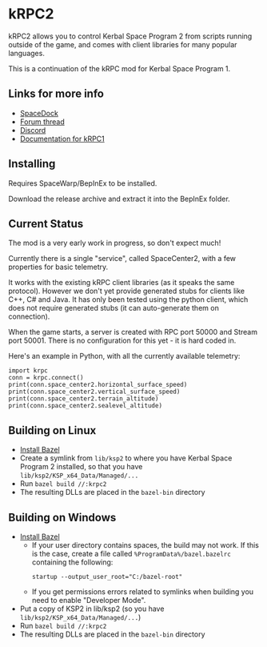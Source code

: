 # kRPC2

kRPC2 allows you to control Kerbal Space Program 2 from scripts running outside of
the game, and comes with client libraries for many popular languages.

This is a continuation of the kRPC mod for Kerbal Space Program 1.

## Links for more info

 * [SpaceDock](https://spacedock.info/mod/3322/kRPC2)
 * [Forum thread](https://forum.kerbalspaceprogram.com/index.php?/topic/214999-krpc2-control-the-game-using-python-c-c-java-lua/)
 * [Discord](https://discord.gg/bXuaTrj)
 * [Documentation for kRPC1](https://krpc.github.io/krpc)

## Installing

Requires SpaceWarp/BepInEx to be installed.

Download the release archive and extract it into the BepInEx folder.

## Current Status

The mod is a very early work in progress, so don't expect much!

Currently there is a single "service", called SpaceCenter2, with a few properties for basic telemetry.

It works with the existing kRPC client libraries (as it speaks the same protocol).
However we don't yet provide generated stubs for clients like C++, C# and Java.
It has only been tested using the python client, which does not require
generated stubs (it can auto-generate them on connection).

When the game starts, a server is created with RPC port 50000 and Stream port 50001.
There is no configuration for this yet - it is hard coded in.

Here's an example in Python, with all the currently available telemetry:
```
import krpc
conn = krpc.connect()
print(conn.space_center2.horizontal_surface_speed)
print(conn.space_center2.vertical_surface_speed)
print(conn.space_center2.terrain_altitude)
print(conn.space_center2.sealevel_altitude)
```

## Building on Linux

 * [Install Bazel](https://bazel.build/install/)
 * Create a symlink from `lib/ksp2` to where you have Kerbal Space Program 2 installed, so that you have `lib/ksp2/KSP_x64_Data/Managed/...`
 * Run `bazel build //:krpc2`
 * The resulting DLLs are placed in the `bazel-bin` directory

## Building on Windows

 * [Install Bazel](https://bazel.build/install/)
   * If your user directory contains spaces, the build may not work. If this is the case, create a file called
     `%ProgramData%/bazel.bazelrc` containing the following:
     ```
     startup --output_user_root="C:/bazel-root"
     ```
   * If you get permissions errors related to symlinks when building you need to enable "Developer Mode".
 * Put a copy of KSP2 in lib/ksp2 (so you have `lib/ksp2/KSP_x64_Data/Managed/...`)
 * Run `bazel build //:krpc2`
 * The resulting DLLs are placed in the `bazel-bin` directory
